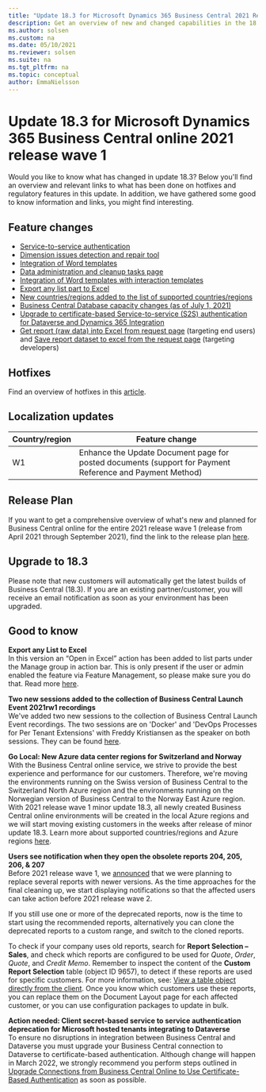 ```yaml
---
title: "Update 18.3 for Microsoft Dynamics 365 Business Central 2021 Release Wave 1"
description: Get an overview of new and changed capabilities in the 18.3 update of Business Central online, which is part of 2021 release wave 1.
ms.author: solsen
ms.custom: na
ms.date: 05/10/2021
ms.reviewer: solsen
ms.suite: na
ms.tgt_pltfrm: na
ms.topic: conceptual
author: EmmaNielsson
---
```


# Update 18.3 for Microsoft Dynamics 365 Business Central online 2021 release wave 1

Would you like to know what has changed in update 18.3? Below you'll find an overview and relevant links to what has been done on hotfixes and regulatory features in this update. In addition, we have gathered some good to know information and links, you might find interesting.

## Feature changes  
- [Service-to-service authentication](/dynamics365-release-plan/2021wave1/smb/dynamics365-business-central/service-service-authentication)
- [Dimension issues detection and repair tool](/dynamics365-release-plan/2021wave1/smb/dynamics365-business-central/dimension-issues-detection-repair-tool)
- [Integration of Word templates](/dynamics365-release-plan/2021wave1/smb/dynamics365-business-central/integration-word-templates-interaction-templates)
- [Data administration and cleanup tasks page](/dynamics365-release-plan/2021wave1/smb/dynamics365-business-central/data-clean-up-tasks-page)
- [Integration of Word templates with interaction templates](/dynamics365-release-plan/2021wave1/smb/dynamics365-business-central/integration-word-templates-interaction-templates)
- [Export any list part to Excel](/dynamics365/business-central/across-work-with-excel?branch=open-excel-list-part#open-in-excel)
- [New countries/regions added to the list of supported countries/regions](/dynamics365/business-central/dev-itpro/compliance/apptest-countries-and-translations)
- [Business Central Database capacity changes (as of July 1, 2021)](/dynamics365/business-central/dev-itpro/administration/tenant-admin-center-capacity#storage)
- [Upgrade to certificate-based Service-to-service (S2S) authentication for Dataverse and Dynamics 365 Integration](/dynamics365-release-plan/2021wave1/smb/dynamics365-business-central/upgrade-certificate-based-service-to-service-authentication-dataverse-dynamics-365-integration) 
- [Get report (raw data) into Excel from request page](/dynamics365-release-plan/2021wave1/smb/dynamics365-business-central/get-report-raw-data-excel-request-page) (targeting end users) and [Save report dataset to excel from the request page](/dynamics365-release-plan/2021wave1/smb/dynamics365-business-central/save-report-dataset-excel-request-page) (targeting developers) 


## Hotfixes
Find an overview of hotfixes in this [article](https://support.microsoft.com/help/5004715).

## Localization updates 

| Country/region| Feature change |
|-------------|--------------|
| W1 | Enhance the Update Document page for posted documents (support for Payment Reference and Payment Method)|

## Release Plan
If you want to get a comprehensive overview of what's new and planned for Business Central online for the entire 2021 release wave 1 (release from April 2021 through September 2021), find the link to the release plan [here](/dynamics365-release-plan/2021wave1/smb/dynamics365-business-central/planned-features).


## Upgrade to 18.3   
Please note that new customers will automatically get the latest builds of Business Central (18.3). If you are an existing partner/customer, you will receive an email notification as soon as your environment has been upgraded.

## Good to know

**Export any List to Excel**  
In this version an “Open in Excel” action has been added to list parts under the Manage group in action bar. This is only present if the user or admin enabled the feature via Feature Management, so please make sure you do that. Read more [here](/dynamics365-release-plan/2022wave1/smb/dynamics365-business-central/planned-features).

**Two new sessions added to the collection of Business Central Launch Event 2021rw1 recordings**  
We've added two new sessions to the collection of Business Central Launch Event recordings. The two sessions are on 'Docker' and 'DevOps Processes for Per Tenant Extensions' with Freddy Kristiansen as the speaker on both sessions. They can be found [here](https://aka.ms/BCPartnerPortal).

**Go Local: New Azure data center regions for Switzerland and Norway**  
With the Business Central online service, we strive to provide the best experience and performance for our customers. Therefore, we're moving the environments running on the Swiss version of Business Central to the Switzerland North Azure region and the environments running on the Norwegian version of Business Central to the Norway East Azure region. With 2021 release wave 1 minor update 18.3, all newly created Business Central online environments will be created in the local Azure regions and we will start moving existing customers in the weeks after release of minor update 18.3. Learn more about supported countries/regions and Azure regions [here](/dynamics365/business-central/dev-itpro/compliance/apptest-countries-and-translations). 

**Users see notification when they open the obsolete reports 204, 205, 206, & 207**  
Before 2021 release wave 1, we [announced](/dynamics365/business-central/dev-itpro/upgrade/deprecated-features-w1#reports-204-207) that we were planning to replace several reports with newer versions. As the time approaches for the final cleaning up, we start displaying notifications so that the affected users can take action before 2021 release wave 2.
 
If you still use one or more of the deprecated reports, now is the time to start using the recommended reports, alternatively you can clone the deprecated reports to a custom range, and switch to the cloned reports. 

To check if your company uses old reports, search for **Report Selection – Sales**, and check which reports are configured to be used for *Quote*, *Order*, *Quote*, and *Credit Memo*. Remember to inspect the content of the **Custom Report Selection** table (object ID 9657), to detect if these reports are used for specific customers. For more information, see: [View a table object directly from the client](/dynamics365/business-central/dev-itpro/developer/devenv-view-table-data#view-a-table-object-directly-from-the-client). Once you know which customers use these reports, you can replace them on the Document Layout page for each affected customer, or you can use configuration packages to update in bulk. 

**Action needed: Client secret-based service to service authentication deprecation for Microsoft hosted tenants integrating to Dataverse**  
To ensure no disruptions in integration between Business Central and Dataverse you must upgrade your Business Central connection to Dataverse to certificate-based authentication. 
Although change will happen in March 2022, we strongly recommend you perform steps outlined in [Upgrade Connections from Business Central Online to Use Certificate-Based Authentication](/dynamics365/business-central/admin-how-to-set-up-a-dynamics-crm-connection#upgrade-connections-from-business-central-online-to-use-certificate-based-authentication) as soon as possible.